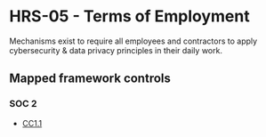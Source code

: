 # HRS-05 - Terms of Employment
Mechanisms exist to require all employees and contractors to apply cybersecurity & data privacy principles in their daily work.
## Mapped framework controls
### SOC 2
- [CC1.1](../soc2/cc11.md)